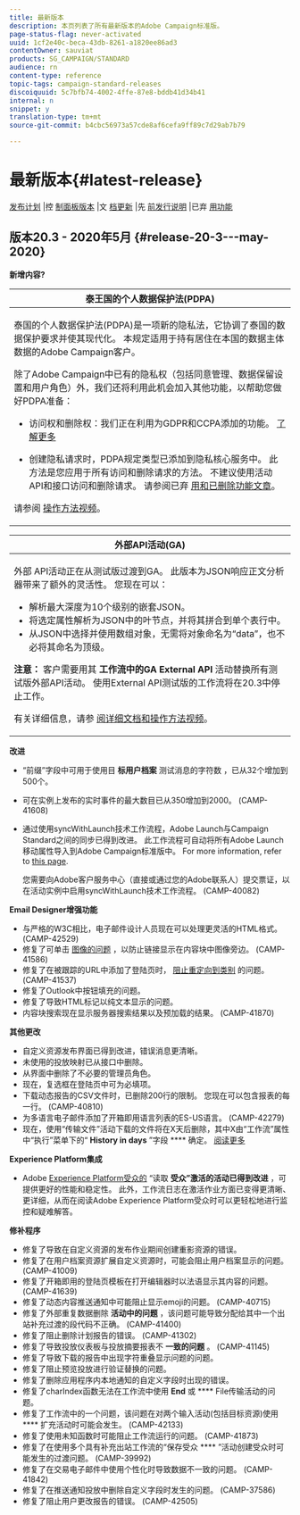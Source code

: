 ```yaml
---
title: 最新版本
description: 本页列表了所有最新版本的Adobe Campaign标准版。
page-status-flag: never-activated
uuid: 1cf2e40c-beca-43db-8261-a1820ee86ad3
contentOwner: sauviat
products: SG_CAMPAIGN/STANDARD
audience: rn
content-type: reference
topic-tags: campaign-standard-releases
discoiquuid: 5c7bfb74-4002-4ffe-87e8-bddb41d34b41
internal: n
snippet: y
translation-type: tm+mt
source-git-commit: b4cbc56973a57cde8af6cefa9ff89c7d29ab7b79

---
```



# 最新版本{#latest-release}

[发布计划](../../rn/using/release-planning.md) |控 [制面板版本](https://docs.adobe.com/content/help/en/control-panel/using/release-notes.html) |文 [档更新](../../rn/using/documentation-updates.md) |先 [前发行说明](../../rn/using/release-notes-2020.md) |已弃 [用功能](../../rn/using/deprecated-features.md)

## 版本20.3 - 2020年5月 {#release-20-3---may-2020}

**新增内容?**

<table> 
<thead> 
<tr> 
<th> <strong>泰王国的个人数据保护法(PDPA)</strong><br /> </th> 
</tr> 
</thead> 
<tbody> 
<tr> 
<td> <p>泰国的个人数据保护法(PDPA)是一项新的隐私法，它协调了泰国的数据保护要求并使其现代化。 本规定适用于持有居住在本国的数据主体数据的Adobe Campaign客户。</p>
<p>除了Adobe Campaign中已有的隐私权（包括同意管理、数据保留设置和用户角色）外，我们还将利用此机会加入其他功能，以帮助您做好PDPA准备：</p>
<ul>
<li>访问权和删除权：我们正在利用为GDPR和CCPA添加的功能。 <a href="https://helpx.adobe.com/content/help/en/campaign/kb/acs-privacy.html#righttoaccess">了解更多</a> </li>
<li><p>创建隐私请求时，PDPA规定类型已添加到隐私核心服务中。 此方法是您应用于所有访问和删除请求的方法。 不建议使用活动API和接口访问和删除请求。  请参阅已弃 <a href="../../rn/using/deprecated-features.md">用和已删除功能文章</a>。</p></li>
</ul>
<p>请参阅 <a href="https://docs.adobe.com/content/help/en/campaign-learn/campaign-standard-tutorials/privacy/privacy-overview.html">操作方法视频</a>。</p>
</td> 
</tr> 
</tbody> 
</table>

<table> 
<thead> 
<tr> 
<th> <strong>外部API活动(GA)</strong><br /> </th> 
</tr> 
</thead> 
<tbody> 
<tr> 
  <td> <p>外部 <strong></strong> API活动正在从测试版过渡到GA。 此版本为JSON响应正文分析器带来了额外的灵活性。 您现在可以：</p>
<ul>
<li>解析最大深度为10个级别的嵌套JSON。 </li>
<li>将选定属性解析为JSON中的叶节点，并将其拼合到单个表行中。</li>
<li>从JSON中选择并使用数组对象，无需将对象命名为“data”，也不必将其命名为顶级。</li>
</ul>
<p><strong>注意：</strong> 客户需要用其 <strong>工作流中的GA External API</strong> 活动替换所有测试版外部API活动。  使用External API测试版的工作流将在20.3中停止工作。</p>
<p>有关详细信息，请参 <a href="../../automating/using/external-api.md">阅详细文档</a><a href="https://docs.adobe.com/content/help/en/campaign-learn/campaign-standard-tutorials/managing-processes-and-data/data-management-activities/external-api-activity.html">和操作方法视频</a>。</p>
</td> 
</tr> 
</tbody> 
</table>

**改进**

* “前缀”字段中可用于使用目 **标用户档案** 测试消息的字符数 [](../../sending/using/testing-messages-using-target.md) ，已从32个增加到500个。
* 可在实例上发布的实时事件的最大数目已从350增加到2000。 (CAMP-41608)
* 通过使用syncWithLaunch技术工作流程，Adobe Launch与Campaign Standard之间的同步已得到改进。 此工作流程可自动将所有Adobe Launch移动属性导入到Adobe Campaign标准版中。 For more information, refer to [this page](../../administration/using/technical-workflows.md).

   您需要向Adobe客户服务中心（直接或通过您的Adobe联系人）提交票证，以在活动实例中启用syncWithLaunch技术工作流程。 (CAMP-40082)

**Email Designer增强功能**

* 与严格的W3C相比，电子邮件设计人员现在可以处理更灵活的HTML格式。 (CAMP-42529)
* 修复了可单击 [图像的问题](../../designing/using/links.md#inserting-a-link) ，以防止链接显示在内容块中图像旁边。 (CAMP-41586)
* 修复了在被跟踪的URL中添加了登陆页时， [阻止重定向到类别](../../designing/using/links.md#about-tracked-urls) 的问题。 (CAMP-41537)
* 修复了Outlook中按钮填充的问题。
* 修复了导致HTML标记以纯文本显示的问题。
* 内容块搜索现在显示服务器搜索结果以及预加载的结果。 (CAMP-41870)

**其他更改**

* 自定义资源发布界面已得到改进，错误消息更清晰。
* 未使用的投放映射已从接口中删除。
* 从界面中删除了不必要的管理员角色。
* 现在，复选框在登陆页中可为必填项。
* 下载动态报告的CSV文件时，已删除200行的限制。 您现在可以包含报表的每一行。 (CAMP-40810)
* 为多语言电子邮件添加了开箱即用语言列表的ES-US语言。 (CAMP-42279)
* 现在，使用“传输文件”活动下载的文件将在X天后删除，其中X由“工作流”属性中“执行”菜单下的“ **History in days** ”字段 **** 确定。 [阅读更多](../../automating/using/executing-a-workflow.md#workflow-properties)

**Experience Platform集成**

* Adobe [Experience Platform受众的](../../automating/using/aep-targeting-audiences.md) “读取 **受众”激活的活动已得到改进** ，可提供更好的性能和稳定性。 此外，工作流日志在激活作业方面已变得更清晰、更详细，从而在阅读Adobe Experience Platform受众时可以更轻松地进行监控和疑难解答。

**修补程序**

* 修复了导致在自定义资源的发布作业期间创建重影资源的错误。
* 修复了在用户档案资源扩展自定义资源时，可能会阻止用户档案显示的问题。 (CAMP-41009)
* 修复了开箱即用的登陆页模板在打开编辑器时以法语显示其内容的问题。 (CAMP-41639)
* 修复了动态内容推送通知中可能阻止显示emoji的问题。 (CAMP-40715)
* 修复了外部重复数据删除 **活动中的问题** ，该问题可能导致分配给其中一个出站补充过渡的段代码不正确。 (CAMP-41400)
* 修复了阻止删除计划报告的错误。 (CAMP-41302)
* 修复了导致投放仪表板与投放摘要报表不 **一致的问题** 。 (CAMP-41145)
* 修复了导致下载的报告中出现字符重叠显示问题的问题。
* 修复了阻止预览投放进行验证替换的问题。
* 修复了删除应用程序内本地通知的自定义字段时出现的错误。
* 修复了charIndex函数无法在工作流中使用 **End** 或 **** File传输活动的问题。
* 修复了工作流中的一个问题，该问题在对两个输入活动(包括目标资源)使用 **** 扩充活动时可能会发生。 (CAMP-42133)
* 修复了使用未知函数时可能阻止工作流运行的问题。 (CAMP-41873)
* 修复了在使用多个具有补充出站工作流的“保存受众 **** ”活动创建受众时可能发生的过渡问题。 (CAMP-39992)
* 修复了在交易电子邮件中使用个性化时导致数据不一致的问题。 (CAMP-41842)
* 修复了在推送通知投放中删除自定义字段时发生的问题。 (CAMP-37586)
* 修复了阻止用户更改报告的错误。 (CAMP-42505)
